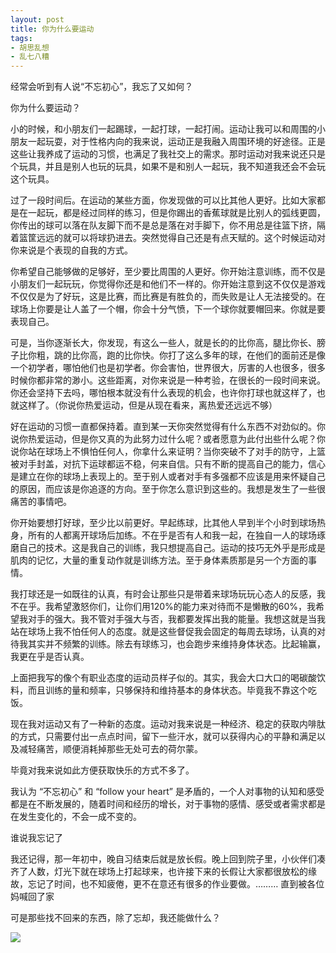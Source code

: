 ```yaml
---
layout: post
title: 你为什么要运动
tags: 
- 胡思乱想
- 乱七八糟
---
```


经常会听到有人说“不忘初心”，我忘了又如何？

你为什么要运动？

小的时候，和小朋友们一起踢球，一起打球，一起打闹。运动让我可以和周围的小朋友一起玩耍，对于性格内向的我来说，运动正是我融入周围环境的好途径。正是这些让我养成了运动的习惯，也满足了我社交上的需求。那时运动对我来说还只是个玩具，并且是别人也玩的玩具，如果不是和别人一起玩，我不知道我还会不会玩这个玩具。


过了一段时间后。在运动的某些方面，你发现做的可以比其他人更好。比如大家都是在一起玩，都是经过同样的练习，但是你踢出的香蕉球就是比别人的弧线更圆，你传出的球可以落在队友脚下而不是总是落在对手脚下，你不用总是往篮下挤，隔着篮筐远远的就可以将球扔进去。突然觉得自己还是有点天赋的。这个时候运动对你来说是个表现的自我的方式。

你希望自己能够做的足够好，至少要比周围的人更好。你开始注意训练，而不仅是小朋友们一起玩玩，你觉得你还是和他们不一样的。你开始注意到这不仅仅是游戏不仅仅是为了好玩，这是比赛，而比赛是有胜负的，而失败是让人无法接受的。在球场上你要是让人盖了一个帽，你会十分气愤，下一个球你就要帽回来。你就是要表现自己。

可是，当你逐渐长大，你发现，有这么一些人，就是长的的比你高，腿比你长、膀子比你粗，跳的比你高，跑的比你快。你打了这么多年的球，在他们的面前还是像一个初学者，哪怕他们也是初学者。你会害怕，世界很大，厉害的人也很多，很多时候你都非常的渺小。这些距离，对你来说是一种考验，在很长的一段时间来说。你还会坚持下去吗，哪怕根本就没有什么表现的机会，也许你打球也就这样了，也就这样了。（你说你热爱运动，但是从现在看来，离热爱还远远不够）

好在运动的习惯一直都保持着。直到某一天你突然觉得有什么东西不对劲似的。你说你热爱运动，但是你又真的为此努力过什么呢？或者愿意为此付出些什么呢？你说你站在球场上不惧怕任何人，你拿什么来证明？当你突破不了对手的防守，上篮被对手封盖，对抗下运球都运不稳，何来自信。只有不断的提高自己的能力，信心是建立在你的球场上表现上的。至于别人或者对手有多强都不应该是用来怀疑自己的原因，而应该是你追逐的方向。至于你怎么意识到这些的。我想是发生了一些很痛苦的事情吧。

你开始要想打好球，至少比以前更好。早起练球，比其他人早到半个小时到球场热身，所有的人都离开球场后加练。不在乎是否有人和我一起，在独自一人的球场琢磨自己的技术。这是我自己的训练，我只想提高自己。运动的技巧无外乎是形成是肌肉的记忆，大量的重复动作就是训练方法。至于身体素质那是另一个方面的事情。

我打球还是一如既往的认真，有时会让那些只是带着来球场玩玩心态人的反感，我不在乎。我希望激怒你们，让你们用120%的能力来对待而不是懒散的60%，我希望我对手的强大。我不管对手强大与否，我都要发挥出我的能量。我想这就是当我站在球场上我不怕任何人的态度。就是这些督促我会固定的每周去球场，认真的对待我其实并不频繁的训练。除去有球练习，也会跑步来维持身体状态。比起输赢，我更在乎是否认真。

上面把我写的像个有职业态度的运动员样子似的。其实，我会大口大口的喝碳酸饮料，而且训练的量和频率，只够保持和维持基本的身体状态。毕竟我不靠这个吃饭。

现在我对运动又有了一种新的态度。运动对我来说是一种经济、稳定的获取内啡肽的方式，只需要付出一点点时间，留下一些汗水，就可以获得内心的平静和满足以及减轻痛苦，顺便消耗掉那些无处可去的荷尔蒙。

毕竟对我来说如此方便获取快乐的方式不多了。

我认为 “不忘初心” 和 “follow your heart” 是矛盾的，一个人对事物的认知和感受都是在不断发展的，随着时间和经历的增长，对于事物的感情、感受或者需求都是在发生变化的，不会一成不变的。


谁说我忘记了

我还记得，那一年初中，晚自习结束后就是放长假。晚上回到院子里，小伙伴们凑齐了人数，灯光下就在球场上打起球来，也许接下来的长假让大家都很放松的缘故，忘记了时间，也不知疲倦，更不在意还有很多的作业要做。……… 直到被各位妈喊回了家


可是那些找不回来的东西，除了忘却，我还能做什么？

![](http://ww4.sinaimg.cn/large/6a0c2c15gw1egqvnl5cttj21kw1654qp.jpg)
